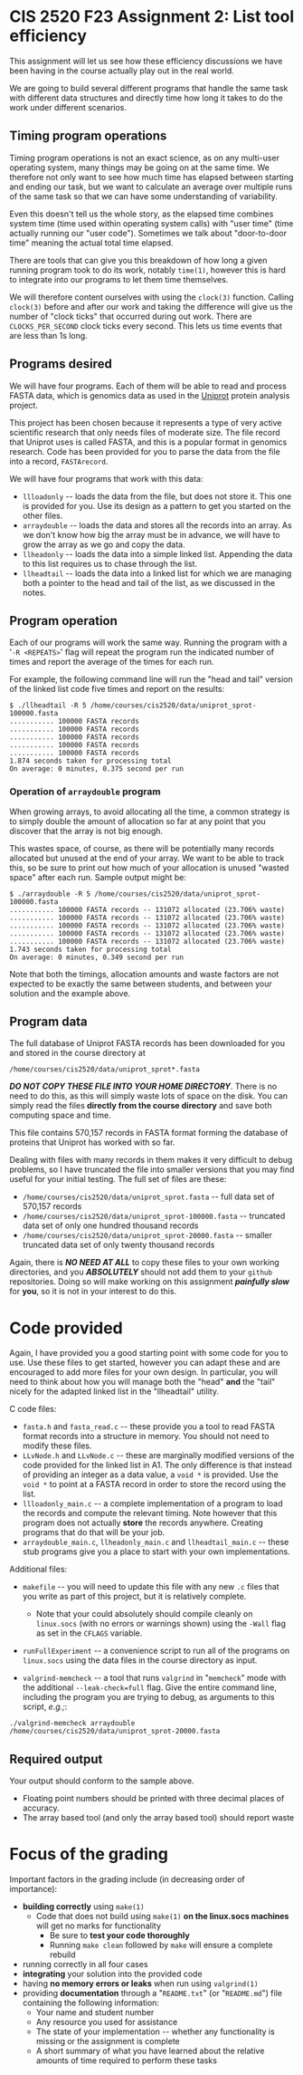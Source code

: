 # CIS 2520 F23 Assignment 2: List tool efficiency

This assignment will let us see how these efficiency discussions we
have been having in the course actually play out in the real world.

We are going to build several different programs that handle the same
task with different data structures and directly time how long it takes
to do the work under different scenarios.

## Timing program operations

Timing program operations is not an exact science, as on any multi-user
operating system, many things may be going on at the same time.
We therefore not only want to see how much time has elapsed between
starting and ending our task, but we want to calculate an average over
multiple runs of the same task so that we can have some understanding
of variability.

Even this doesn't tell us the whole story, as the elapsed time combines
system time (time used within operating system calls) with "user time"
(time actually running our "user code").  Sometimes we talk about
"door-to-door time" meaning the actual total time elapsed.

There are tools that can give you this breakdown of how long a given
running program took to do its work, notably `time(1)`, however this
is hard to integrate into our programs to let them time themselves.

We will therefore content ourselves with using the `clock(3)` function.
Calling `clock(3)` before and after our work and taking the difference
will give us the number of "clock ticks" that occurred during out work.
There are `CLOCKS_PER_SECOND` clock ticks every second.  This lets us
time events that are less than 1s long.

## Programs desired

We will have four programs.  Each of them will be able to read and
process FASTA data, which is genomics data as used in the
[Uniprot](https://www.uniprot.org/) protein analysis project.

This project has been chosen because it represents a type of very active
scientific research that only needs files of moderate size.  The file
record that Uniprot uses is called FASTA, and this is a popular format
in genomics research.  Code has been provided for you to parse the
data from the file into a record, `FASTArecord`.

We will have four programs that work with this data:

* `llloadonly` -- loads the data from the file, but does not store it.
		This one is provided for you.  Use its design as a pattern to
		get you started on the other files.
* `arraydouble` -- loads the data and stores all the records into an
		array.  As we don't know how big the array must be in advance,
		we will have to grow the array as we go and copy the data.
* `llheadonly` -- loads the data into a simple linked list.  Appending
		the data to this list requires us to chase through the list.
* `llheadtail` -- loads the data into a linked list for which we are
		managing both a pointer to the head and tail of the list, as
		we discussed in the notes.


## Program operation

Each of our programs will work the same way.  Running the program
with a '`-R <REPEATS>`' flag will repeat the program run the indicated
number of times and report the average of the times for each run.

For example, the following command line will run the "head and tail" version
of the linked list code five times and report on the results:

```
$ ./llheadtail -R 5 /home/courses/cis2520/data/uniprot_sprot-100000.fasta
........... 100000 FASTA records
........... 100000 FASTA records
........... 100000 FASTA records
........... 100000 FASTA records
........... 100000 FASTA records
1.874 seconds taken for processing total
On average: 0 minutes, 0.375 second per run
```

### Operation of `arraydouble` program

When growing arrays, to avoid allocating all the time, a common strategy
is to simply double the amount of allocation so far at any point that
you discover that the array is not big enough.

This wastes space, of course, as there will be potentially many records
allocated but unused at the end of your array.  We want to be able to
track this, so be sure to print out how much of your allocation is unused
"wasted space" after each run.  Sample output might be:

```
$ ./arraydouble -R 5 /home/courses/cis2520/data/uniprot_sprot-100000.fasta 
........... 100000 FASTA records -- 131072 allocated (23.706% waste)
........... 100000 FASTA records -- 131072 allocated (23.706% waste)
........... 100000 FASTA records -- 131072 allocated (23.706% waste)
........... 100000 FASTA records -- 131072 allocated (23.706% waste)
........... 100000 FASTA records -- 131072 allocated (23.706% waste)
1.743 seconds taken for processing total
On average: 0 minutes, 0.349 second per run
```

Note that both the timings, allocation amounts and waste factors are
not expected to be exactly the same between students, and between your
solution and the example above.

## Program data

The full database of Uniprot FASTA records has been downloaded for you
and stored in the course directory at

```
/home/courses/cis2520/data/uniprot_sprot*.fasta
```

***DO NOT COPY THESE FILE INTO YOUR HOME DIRECTORY***.
There is no need to do this, as this will simply waste lots of space
on the disk.  You can simply read the files
**directly from the course directory** and save both computing space
and time.

This file contains 570,157 records in FASTA format forming the database
of proteins that Uniprot has worked with so far.

Dealing with files with many records in them makes it very difficult
to debug problems, so I have truncated the file into smaller versions
that you may find useful for your initial testing.  The full set of
files are these:

* `/home/courses/cis2520/data/uniprot_sprot.fasta` -- full data set of 570,157 records
* `/home/courses/cis2520/data/uniprot_sprot-100000.fasta` -- truncated data set of only one hundred thousand records
* `/home/courses/cis2520/data/uniprot_sprot-20000.fasta` -- smaller truncated data set of only twenty thousand records

Again, there is ***NO NEED AT ALL*** to copy these files to your
own working directories, and you ***ABSOLUTELY*** should not add
them to your `github` repositories.  Doing so will make working on
this assignment ***painfully slow*** for **you**, so it is not in
your interest to do this.

# Code provided

Again, I have provided you a good starting point with some code for you
to use.  Use these files to get started, however you can adapt these
and are encouraged to add more files for your own design.  In particular,
you will need to think about how you will manage both the "head" **and**
the "tail" nicely for the adapted linked list in the "llheadtail" utility.

C code files:

* `fasta.h` and `fasta_read.c` -- these provide you a tool to read FASTA
	format records into a structure in memory.  You should not need to
	modify these files.
* `LLvNode.h` and `LLvNode.c` -- these are marginally modified versions of
	the code provided for the linked list in A1.  The only difference is
	that instead of providing an integer as a data value, a `void *` is
	provided.  Use the `void *` to point at a FASTA record in order to
	store the record using the list.
* `llloadonly_main.c` -- a complete implementation of a program to load
	the records and compute the relevant timing.  Note however that this
	program does not actually **store** the records anywhere.  Creating
	programs that do that will be your job.
* `arraydouble_main.c`, `llheadonly_main.c` and `llheadtail_main.c` -- these
	stub programs give you a place to start with your own implementations.

Additional files:

* `makefile` -- you will need to update this file with any new `.c` files
	that you write as part of this project, but it is relatively complete.
	* Note that your could absolutely should compile cleanly 
	on `linux.socs` (with no errors or warnings shown) using 
	the `-Wall` flag as set in the `CFLAGS` variable.

* `runFullExperiment` -- a convenience script to run all of the programs
	on `linux.socs` using the data files in the course directory as
	input.

* `valgrind-memcheck` -- a tool that runs `valgrind` in "`memcheck`" mode
	with the additional `--leak-check=full` flag.  Give the entire
	command line, including the program you are trying to debug,
	as arguments to this script, *e.g.;*:

```
./valgrind-memcheck arraydouble /home/courses/cis2520/data/uniprot_sprot-20000.fasta 
```

## Required output

Your output should conform to the sample above.

* Floating point numbers should be printed with three decimal places of
accuracy.
* The array based tool (and only the array based tool) should report waste



# Focus of the grading

Important factors in the grading include (in decreasing order of importance):

* **building correctly** using `make(1)`
	* Code that does not build using `make(1)` **on the linux.socs machines** will get no marks for functionality
		* Be sure to **test your code thoroughly** 
		* Running `make clean` followed by `make` will ensure a complete rebuild
* running correctly in all four cases
* **integrating** your solution into the provided code
* having **no memory errors or leaks** when run using `valgrind(1)`
* providing **documentation** through a "`README.txt`" (or "`README.md`") file containing the following information:
	* Your name and student number
	* Any resource you used for assistance
	* The state of your implementation -- whether any functionality is missing or the assignment is complete
	* A short summary of what you have learned about the relative amounts
		of time required to perform these tasks

